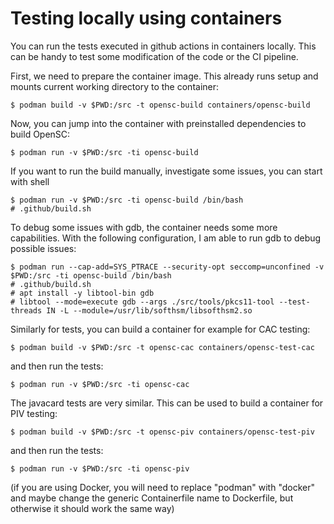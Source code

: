 # Testing locally using containers

You can run the tests executed in github actions in containers locally. This can
be handy to test some modification of the code or the CI pipeline.

First, we need to prepare the container image. This already runs setup and
mounts current working directory to the container:

```
$ podman build -v $PWD:/src -t opensc-build containers/opensc-build
```

Now, you can jump into the container with preinstalled dependencies to build
OpenSC:

```
$ podman run -v $PWD:/src -ti opensc-build
```
If you want to run the build manually, investigate some issues, you can start
with shell
```
$ podman run -v $PWD:/src -ti opensc-build /bin/bash
# .github/build.sh
```
To debug some issues with gdb, the container needs some more capabilities.
With the following configuration, I am able to run gdb to debug possible
issues:
```
$ podman run --cap-add=SYS_PTRACE --security-opt seccomp=unconfined -v $PWD:/src -ti opensc-build /bin/bash
# .github/build.sh
# apt install -y libtool-bin gdb
# libtool --mode=execute gdb --args ./src/tools/pkcs11-tool --test-threads IN -L --module=/usr/lib/softhsm/libsofthsm2.so
```

Similarly for tests, you can build a container for example for CAC testing:
```
$ podman build -v $PWD:/src -t opensc-cac containers/opensc-test-cac
```
and then run the tests:
```
$ podman run -v $PWD:/src -ti opensc-cac
```

The javacard tests are very similar. This can be used to build a container for
PIV testing:
```
$ podman build -v $PWD:/src -t opensc-piv containers/opensc-test-piv
```
and then run the tests:
```
$ podman run -v $PWD:/src -ti opensc-piv
```
(if you are using Docker, you will need to replace "podman" with "docker" and
maybe change the generic Containerfile name to Dockerfile, but otherwise it
should work the same way)
